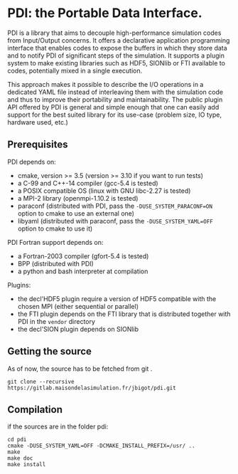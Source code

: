# PDI: the Portable Data Interface.

PDI is a library that aims to decouple high-performance simulation codes from Input/Output concerns.
It offers a declarative application programming interface that enables codes to expose the buffers in which they store data and to notify PDI of significant steps of the simulation.
It supports a plugin system to make existing libraries such as HDF5, SIONlib or FTI available to codes, potentially mixed in a single execution.

This approach makes it possible to describe the I/O operations in a dedicated YAML file instead of interleaving them with the simulation code and thus to improve their portability and maintainability.
The public plugin API offered by PDI is general and simple enough that one can easily add support for the best suited library for its use-case (problem size, IO type, hardware used, etc.)


## Prerequisites

PDI depends on:
  * cmake, version >= 3.5 (version >= 3.10 if you want to run tests)
  * a C-99 and C++-14 compiler (gcc-5.4 is tested)
  * a POSIX compatible OS (linux with GNU libc-2.27 is tested)
  * a MPI-2 library (openmpi-1.10.2 is tested)
  * paraconf (distributed with PDI, pass the `-DUSE_SYSTEM_PARACONF=ON` option to cmake to use an external one)
  * libyaml (distributed with paraconf, pass the `-DUSE_SYSTEM_YAML=OFF` option to cmake to use it)

PDI Fortran support depends on:
  * a Fortran-2003 compiler (gfort-5.4 is tested)
  * BPP (distributed with PDI)
  * a python and bash interpreter at compilation

Plugins:
  * the decl'HDF5 plugin require a version of HDF5 compatible with the chosen MPI (either sequential or parallel)
  * the FTI plugin depends on the FTI library that is distributed together with PDI in the `vendor` directory
  * the decl'SION plugin depends on SIONlib

## Getting the source

As of now, the source has to be fetched from git .

```
git clone --recursive https://gitlab.maisondelasimulation.fr/jbigot/pdi.git
```

## Compilation

if the sources are in the folder pdi:

```
cd pdi
cmake -DUSE_SYSTEM_YAML=OFF -DCMAKE_INSTALL_PREFIX=/usr/ .. 
make
make doc
make install
```
